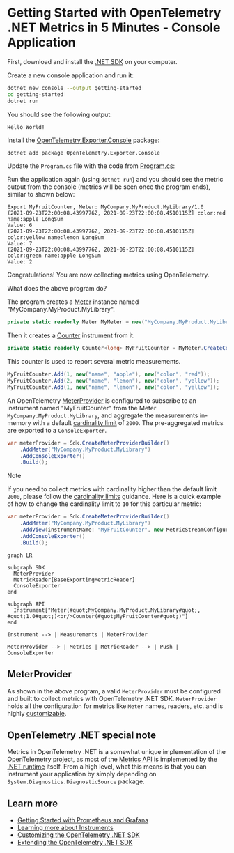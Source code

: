 # Getting Started with OpenTelemetry .NET Metrics in 5 Minutes - Console Application

First, download and install the [.NET
SDK](https://dotnet.microsoft.com/download) on your computer.

Create a new console application and run it:

```sh
dotnet new console --output getting-started
cd getting-started
dotnet run
```

You should see the following output:

```text
Hello World!
```

Install the
[OpenTelemetry.Exporter.Console](../../../src/OpenTelemetry.Exporter.Console/README.md)
package:

```sh
dotnet add package OpenTelemetry.Exporter.Console
```

Update the `Program.cs` file with the code from [Program.cs](./Program.cs):

Run the application again (using `dotnet run`) and you should see the metric
output from the console (metrics will be seen once the program ends),
similar to shown below:

```text
Export MyFruitCounter, Meter: MyCompany.MyProduct.MyLibrary/1.0
(2021-09-23T22:00:08.4399776Z, 2021-09-23T22:00:08.4510115Z] color:red name:apple LongSum
Value: 6
(2021-09-23T22:00:08.4399776Z, 2021-09-23T22:00:08.4510115Z] color:yellow name:lemon LongSum
Value: 7
(2021-09-23T22:00:08.4399776Z, 2021-09-23T22:00:08.4510115Z] color:green name:apple LongSum
Value: 2
```

Congratulations! You are now collecting metrics using OpenTelemetry.

What does the above program do?

The program creates a
[Meter](https://github.com/open-telemetry/opentelemetry-specification/blob/main/specification/metrics/api.md#meter)
instance named "MyCompany.MyProduct.MyLibrary".

```csharp
private static readonly Meter MyMeter = new("MyCompany.MyProduct.MyLibrary", "1.0");
```

Then it creates a
[Counter](https://github.com/open-telemetry/opentelemetry-specification/blob/main/specification/metrics/api.md#counter)
instrument from it.

```csharp
private static readonly Counter<long> MyFruitCounter = MyMeter.CreateCounter<long>("MyFruitCounter");
```

This counter is used to report several metric measurements.

```csharp
MyFruitCounter.Add(1, new("name", "apple"), new("color", "red"));
MyFruitCounter.Add(2, new("name", "lemon"), new("color", "yellow"));
MyFruitCounter.Add(1, new("name", "lemon"), new("color", "yellow"));
```

An OpenTelemetry [MeterProvider](#meterprovider) is configured to subscribe to
an instrument named "MyFruitCounter" from the Meter
`MyCompany.MyProduct.MyLibrary`, and aggregate the measurements in-memory with a
default [cardinality limit](../README.md#cardinality-limits) of `2000`. The
pre-aggregated metrics are exported to a `ConsoleExporter`.

```csharp
var meterProvider = Sdk.CreateMeterProviderBuilder()
    .AddMeter("MyCompany.MyProduct.MyLibrary")
    .AddConsoleExporter()
    .Build();
```

> [!NOTE]
> If you need to collect metrics with cardinality higher than the default limit
  `2000`, please follow the [cardinality
  limits](../README.md#cardinality-limits) guidance. Here is a quick example of
  how to change the cardinality limit to `10` for this particular metric:

  ```csharp
  var meterProvider = Sdk.CreateMeterProviderBuilder()
      .AddMeter("MyCompany.MyProduct.MyLibrary")
      .AddView(instrumentName: "MyFruitCounter", new MetricStreamConfiguration { CardinalityLimit = 10 })
      .AddConsoleExporter()
      .Build();
  ```

```mermaid
graph LR

subgraph SDK
  MeterProvider
  MetricReader[BaseExportingMetricReader]
  ConsoleExporter
end

subgraph API
  Instrument["Meter(#quot;MyCompany.MyProduct.MyLibrary#quot;, #quot;1.0#quot;)<br/>Counter(#quot;MyFruitCounter#quot;)"]
end

Instrument --> | Measurements | MeterProvider

MeterProvider --> | Metrics | MetricReader --> | Push | ConsoleExporter
```

## MeterProvider

As shown in the above program, a valid `MeterProvider` must be configured and
built to collect metrics with OpenTelemetry .NET SDK. `MeterProvider` holds all
the configuration for metrics like `Meter` names, readers, etc. and is highly
[customizable](../customizing-the-sdk/README.md#meterprovider-configuration).

## OpenTelemetry .NET special note

Metrics in OpenTelemetry .NET is a somewhat unique implementation of the
OpenTelemetry project, as most of the
[Metrics API](https://github.com/open-telemetry/opentelemetry-specification/blob/main/specification/metrics/api.md)
is implemented by the [.NET
runtime](https://github.com/dotnet/runtime) itself. From a high level, what this
means is that you can instrument your application by simply depending on
`System.Diagnostics.DiagnosticSource` package.

## Learn more

* [Getting Started with Prometheus and
  Grafana](../getting-started-prometheus-grafana/README.md)
* [Learning more about Instruments](../learning-more-instruments/README.md)
* [Customizing the OpenTelemetry .NET SDK](../customizing-the-sdk/README.md)
* [Extending the OpenTelemetry .NET SDK](../extending-the-sdk/README.md)
